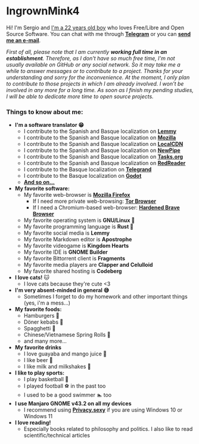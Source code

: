 # IngrownMink4
Hi! I'm Sergio and [I'm a 22 years old boy](https://pronoun.is/he) who loves Free/Libre and Open Source Software. You can chat with me through **[Telegram](https://t.me/IngrownMink4)** or you can **[send me an e-mail](mailto:sergiovg01@outlook.com)**.


*First of all, please note that I am currently **working full time in an establishment**. Therefore, as I don't have so much free time, I'm not usually available on GitHub or any social network. So it may take me a while to answer messages or to contribute to a project. Thanks for your understanding and sorry for the inconvenience. At the moment, I only plan to contribute to those projects in which I am already involved. I won't be involved in any more for a long time. As soon as I finish my pending studies, I will be able to dedicate more time to open source projects.*


### Things to know about me:
* **I'm a software translator 😁**
  * I contribute to the Spanish and Basque localization on **[Lemmy](https://github.com/LemmyNet/lemmy)**
  * I contribute to the Spanish and Basque localization on **[Mozilla](https://github.com/mozilla)**
  * I contribute to the Spanish and Basque localization on **[LocalCDN](https://codeberg.org/nobody/LocalCDN)**
  * I contribute to the Spanish and Basque localization on **[NewPipe](https://github.com/TeamNewPipe/NewPipe/)**
  * I contribute to the Spanish and Basque localization on **[Tasks.org](https://github.com/tasks/tasks)**
  * I contribute to the Spanish and Basque localization on **[RedReader](https://github.com/QuantumBadger/RedReader)**
  * I contribute to the Basque localization on **[Telegrand](https://github.com/melix99/telegrand)**
  * I contribute to the Basque localization on **[Godot](https://godotengine.org/)**
  * **[And so on...](https://hosted.weblate.org/user/IngrownMink4/)**
* **My favorite software:**
  *  My favorite web-browser is **[Mozilla Firefox](https://mozilla.org/firefox/new)**
     + If I need more private web-browsing: **[Tor Browser](https://torproject.org/)**
     + If I need a Chromium-based web-browser: **[Hardened Brave Browser](https://brave.com/)**
  * My favorite operating system is **GNU/Linux 🐧**
  * My favorite programming language is **Rust 🦀** 
  * My favorite social media is **Lemmy**
  * My favorite Markdown editor is **Apostrophe** 
  * My favorite videogame is **Kingdom Hearts**
  * My favorite IDE is **GNOME Builder** 
  * My favorite Bittorrent client is **Fragments**
  * My favorite media players are **Clapper and Celulloid**
  * My favorite shared hosting is **Codeberg**
* **I love cats!** 🐱
  * I love cats because they're cute <3
* **I'm very absent-minded in general 😅**
  * Sometimes I forget to do my homework and other important things (yes, i'm a mess...)
* **My favorite foods:**
  * Hamburgers 🍔
  * Döner kebabs 🥙
  * Spagghetti 🍝
  * Chinese/Vietnamese Spring Rolls 🥢
  * and many more…
* **My favorite drinks**
  * I love guayaba and mango juice 🥭
  * I like beer 🍻
  * I like milk and milkshakes 🥛 
* **I like to play sports:**
  * I play basketball 🏀
  * I played football ⚽ in the past too
  * I used to be a good swimmer 🏊 too
* **I use Manjaro GNOME v43.2 on all my devices**
  * I recommend using **[Privacy.sexy](https://privacy.sexy/)** if you are using Windows 10 or Windows 11
* **I love reading!**
  * Especially books related to philosophy and politics. I also like to read scientific/technical articles 


